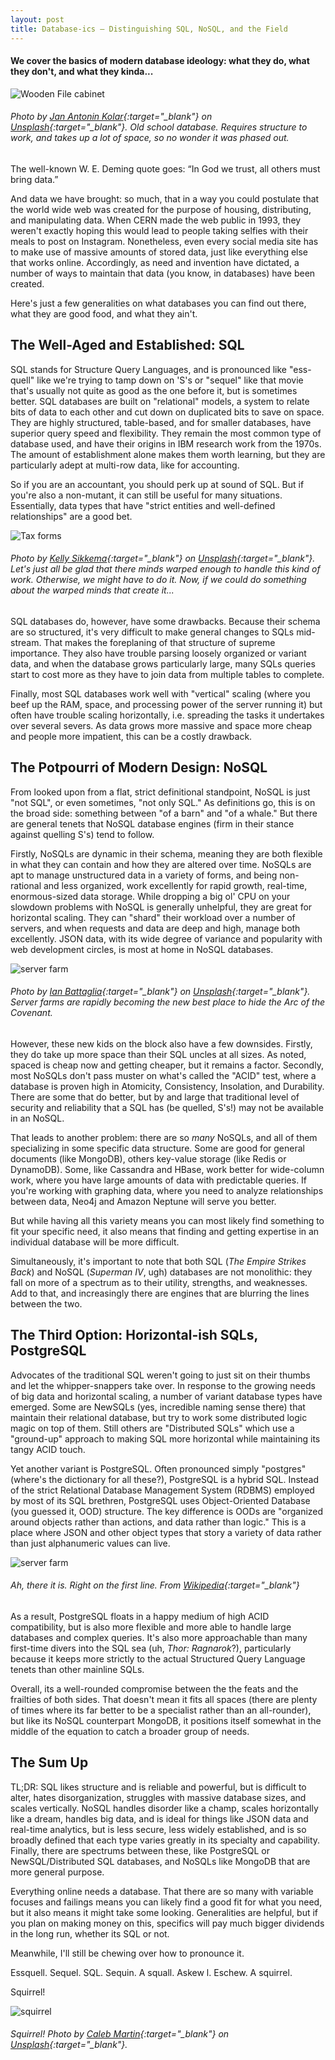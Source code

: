 ```yaml
---
layout: post
title: Database-ics — Distinguishing SQL, NoSQL, and the Field
---
```

#### We cover the basics of modern database ideology: what they do, what they don't, and what they kinda...


![Wooden File cabinet](/images/oldDatabase.jpg)

###### *Photo by [Jan Antonin Kolar](https://unsplash.com/@jankolar){:target="_blank"} on [Unsplash](https://unsplash.com/s/photos/database?utm_source=unsplash&utm_medium=referral&utm_content=creditCopyText){:target="_blank"}. Old school database. Requires structure to work, and takes up a lot of space, so no wonder it was phased out.*

The well-known W. E. Deming quote goes: “In God we trust, all others must bring data.” 

And data we have brought: so much, that in a way you could postulate that the world wide web was created for the purpose of housing, distributing, and manipulating data. When CERN made the web public in 1993, they weren't exactly hoping this would lead to people taking selfies with their meals to post on Instagram. Nonetheless, even every social media site has to make use of massive amounts of stored data, just like everything else that works online. Accordingly, as need and invention have dictated, a number of ways to maintain that data (you know, in databases) have been created.

Here's just a few generalities on what databases you can find out there, what they are good food, and what they ain't.


## The Well-Aged and Established: SQL

SQL stands for Structure Query Languages, and is pronounced like "ess-quell" like we're trying to tamp down on 'S's or "sequel" like that movie that's usually not quite as good as the one before it, but is sometimes better. SQL databases are built on "relational" models, a system to relate bits of data to each other and cut down on duplicated bits to save on space. They are highly structured, table-based, and for smaller databases, have superior query speed and flexibility. They remain the most common type of database used, and have their origins in IBM research work from the 1970s. The amount of establishment alone makes them worth learning, but they are particularly adept at multi-row data, like for accounting.

So if you are an accountant, you should perk up at sound of SQL. But if you're also a non-mutant, it can still be useful for many situations. Essentially, data types that have "strict entities and well-defined relationships" are a good bet.

![Tax forms](/images/taxForms.jpg)

###### *Photo by [Kelly Sikkema](https://unsplash.com/@kellysikkema){:target="_blank"} on [Unsplash](https://unsplash.com/s/photos/accountant?utm_source=unsplash&utm_medium=referral&utm_content=creditCopyText){:target="_blank"}. Let's just all be glad that there minds warped enough to handle this kind of work. Otherwise, we might have to do it. Now, if we could do something about the warped minds that create it...*

SQL databases do, however, have some drawbacks. Because their schema are so structured, it's very difficult to make general changes to SQLs mid-stream. That makes the foreplaning of that structure of supreme importance. They also have trouble parsing loosely organized or variant data, and when the database grows particularly large, many SQLs queries start to cost more as they have to join data from multiple tables to complete. 

Finally, most SQL databases work well with "vertical" scaling (where you beef up the RAM, space, and processing power of the server running it) but often have trouble scaling horizontally, i.e. spreading the tasks it undertakes over several severs. As data grows more massive and space more cheap and people more impatient, this can be a costly drawback.

## The Potpourri of Modern Design: NoSQL

From looked upon from a flat, strict definitional standpoint, NoSQL is just "not SQL", or even sometimes, "not only SQL."  As definitions go, this is on the broad side: something between "of a barn" and "of a whale." But there are general tenets that NoSQL database engines (firm in their stance against quelling S's) tend to follow. 

Firstly, NoSQLs are dynamic in their schema, meaning they are both flexible in what they can contain and how they are altered over time. NoSQLs are apt to manage unstructured data in a variety of forms, and being non-rational and less organized, work excellently for rapid growth, real-time, enormous-sized data storage. While dropping a big ol' CPU on your slowdown problems with NoSQL is generally unhelpful, they are great for horizontal scaling. They can "shard" their workload over a number of servers, and when requests and data are deep and high, manage both excellently. JSON data, with its wide degree of variance and popularity with web development circles, is most at home in NoSQL databases.

![server farm](/images/server.jpg)

###### *Photo by [Ian Battaglia](https://unsplash.com/@ianjbattaglia){:target="_blank"} on [Unsplash](https://unsplash.com/s/photos/server?utm_source=unsplash&utm_medium=referral&utm_content=creditCopyText){:target="_blank"}. Server farms are rapidly becoming the new best place to hide the Arc of the Covenant.*

However, these new kids on the block also have a few downsides. Firstly, they do take up more space than their SQL uncles at all sizes. As noted, spaced is cheap now and getting cheaper, but it remains a factor. Secondly, most NoSQLs don't pass muster on what's called the "ACID" test, where a database is proven high in Atomicity, Consistency, Insolation, and Durability. There are some that do better, but by and large that traditional level of security and reliability that a SQL has (be quelled, S's!) may not be available in an NoSQL.

That leads to another problem: there are so *many* NoSQLs, and all of them specializing in some specific data structure. Some are good for general documents (like MongoDB), others key-value storage (like Redis or DynamoDB). Some, like Cassandra and HBase, work better for wide-column work, where you have large amounts of data with predictable queries. If you're working with graphing data, where you need to analyze relationships between data, Neo4j and Amazon Neptune will serve you better.

But while having all this variety means you can most likely find something to fit your specific need, it also means that finding and getting expertise in an individual database will be more difficult. 


Simultaneously, it's important to note that both SQL (*The Empire Strikes Back*) and NoSQL (*Superman IV*, ugh) databases are not monolithic: they fall on more of a spectrum as to their utility, strengths, and weaknesses. Add to that, and increasingly there are engines that are blurring the lines between the two.

## The Third Option: Horizontal-ish SQLs, PostgreSQL

Advocates of the traditional SQL weren't going to just sit on their thumbs and let the whipper-snappers take over. In response to the growing needs of big data and horizontal scaling, a number of variant database types have emerged. Some are NewSQLs (yes, incredible naming sense there) that maintain their relational database, but try to work some distributed logic magic on top of them. Still others are "Distributed SQLs" which use a "ground-up" approach to making SQL more horizontal while maintaining its tangy ACID touch.

Yet another variant is PostgreSQL. Often pronounced simply "postgres" (where's the dictionary for all these?), PostgreSQL is a hybrid SQL. Instead of the strict Relational Database Management System (RDBMS) employed by most of its SQL brethren, PostgreSQL uses Object-Oriented Database (you guessed it, OOD) structure. The key difference is OODs are "organized around objects rather than actions, and data rather than logic." This is a place where JSON and other object types that story a variety of data rather than just alphanumeric values can live.

![server farm](/images/postgres.png)

###### *Ah, there it is. Right on the first line. From [Wikipedia](https://en.wikipedia.org/wiki/PostgreSQL){:target="_blank"}*

As a result, PostgreSQL floats in a happy medium of high ACID compatibility, but is also more flexible and more able to handle large databases and complex queries. It's also more approachable than many first-time divers into the SQL sea (uh, *Thor: Ragnarok*?), particularly because it keeps more strictly to the actual Structured Query Language tenets than other mainline SQLs. 

Overall, its a well-rounded compromise between the the feats and the frailties of both sides. That doesn't mean it fits all spaces (there are plenty of times where its far better to be a specialist rather than an all-rounder), but like its NoSQL counterpart MongoDB, it positions itself somewhat in the middle of the equation to catch a broader group of needs.

## The Sum Up

TL;DR: SQL likes structure and is reliable and powerful, but is difficult to alter, hates disorganization, struggles with massive database sizes, and scales vertically. NoSQL handles disorder like a champ, scales horizontally like a dream, handles big data, and is ideal for things like JSON data and real-time analytics, but is less secure, less widely established, and is so broadly defined that each type varies greatly in its specialty and capability. Finally, there are spectrums between these, like PostgreSQL or NewSQL/Distributed SQL databases, and NoSQLs like MongoDB that are more general purpose.


Everything online needs a database. That there are so many with variable focuses and failings means you can likely find a good fit for what you need, but it also means it might take some looking. Generalities are helpful, but if you plan on making money on this, specifics will pay much bigger dividends in the long run, whether its SQL or not. 

Meanwhile, I'll still be chewing over how to pronounce it.

Essquell. Sequel. SQL. Sequin. A squall. Askew l. Eschew. A squirrel.

Squirrel!

![squirrel](/images/squirrel.jpg)

###### *Squirrel! Photo by [Caleb Martin](https://unsplash.com/@cmart10){:target="_blank"} on [Unsplash](https://unsplash.com/s/photos/squirrel?utm_source=unsplash&utm_medium=referral&utm_content=creditCopyText){:target="_blank"}.*